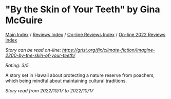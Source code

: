 # "By the Skin of Your Teeth" by Gina McGuire

[Main Index](../../../README.md) / [Reviews Index](../../README.md) / [On-line Reviews Index](../README.md) / [On-line 2022 Reviews Index](README.md)

*Story can be read on-line: <https://grist.org/fix/climate-fiction/imagine-2200-by-the-skin-of-your-teeth/>*

*Rating: 3/5*

A story set in Hawaii about protecting a nature reserve from poachers, which being mindful about maintaining cultural traditions.

*Story read from 2022/10/17 to 2022/10/17*
